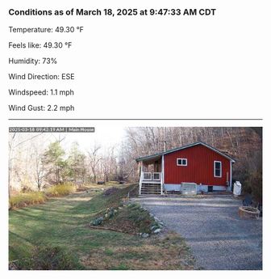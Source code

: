 ### Conditions as of March 18, 2025 at 9:47:33 AM CDT 

Temperature: 49.30 &deg;F

Feels like: 49.30 &deg;F

Humidity: 73%

Wind Direction: ESE

Windspeed: 1.1 mph

Wind Gust: 2.2 mph

---

<img src="./images/latest.jpeg"/>

